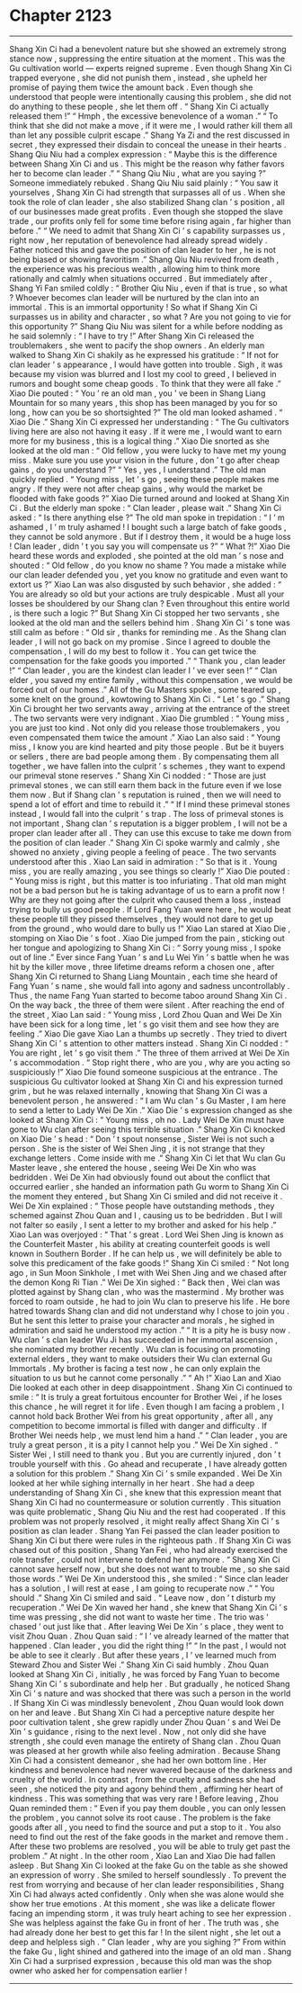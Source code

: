 
# Chapter 2123


---

Shang Xin Ci had a benevolent nature but she showed an extremely strong stance now , suppressing the entire situation at the moment .
This was the Gu cultivation world — experts reigned supreme .
Even though Shang Xin Ci trapped everyone , she did not punish them , instead , she upheld her promise of paying them twice the amount back .
Even though she understood that people were intentionally causing this problem , she did not do anything to these people , she let them off .
“ Shang Xin Ci actually released them !”
“ Hmph , the excessive benevolence of a woman .”
“ To think that she did not make a move , if it were me , I would rather kill them all than let any possible culprit escape .”
Shang Ya Zi and the rest discussed in secret , they expressed their disdain to conceal the unease in their hearts .
Shang Qiu Niu had a complex expression : “ Maybe this is the difference between Shang Xin Ci and us . This might be the reason why father favors her to become clan leader .”
“ Shang Qiu Niu , what are you saying ?” Someone immediately rebuked .
Shang Qiu Niu said plainly : “ You saw it yourselves , Shang Xin Ci had strength that surpasses all of us . When she took the role of clan leader , she also stabilized Shang clan ’ s position , all of our businesses made great profits . Even though she stopped the slave trade , our profits only fell for some time before rising again , far higher than before .”
“ We need to admit that Shang Xin Ci ’ s capability surpasses us , right now , her reputation of benevolence had already spread widely . Father noticed this and gave the position of clan leader to her , he is not being biased or showing favoritism .”
Shang Qiu Niu revived from death , the experience was his precious wealth , allowing him to think more rationally and calmly when situations occurred .
But immediately after , Shang Yi Fan smiled coldly : “ Brother Qiu Niu , even if that is true , so what ? Whoever becomes clan leader will be nurtured by the clan into an immortal . This is an immortal opportunity ! So what if Shang Xin Ci surpasses us in ability and character , so what ? Are you not going to vie for this opportunity ?”
Shang Qiu Niu was silent for a while before nodding as he said solemnly : “ I have to try !”
After Shang Xin Ci released the troublemakers , she went to pacify the shop owners .
An elderly man walked to Shang Xin Ci shakily as he expressed his gratitude : “ If not for clan leader ’ s appearance , I would have gotten into trouble . Sigh , it was because my vision was blurred and I lost my cool to greed , I believed in rumors and bought some cheap goods . To think that they were all fake .”
Xiao Die pouted : “ You ’ re an old man , you ’ ve been in Shang Liang Mountain for so many years , this shop has been managed by you for so long , how can you be so shortsighted ?”
The old man looked ashamed .
“ Xiao Die .” Shang Xin Ci expressed her understanding : “ The Gu cultivators living here are also not having it easy . If it were me , I would want to earn more for my business , this is a logical thing .”
Xiao Die snorted as she looked at the old man : “ Old fellow , you were lucky to have met my young miss . Make sure you use your vision in the future , don ’ t go after cheap gains , do you understand ?”
“ Yes , yes , I understand .” The old man quickly replied .
“ Young miss , let ’ s go , seeing these people makes me angry . If they were not after cheap gains , why would the market be flooded with fake goods ?” Xiao Die turned around and looked at Shang Xin Ci .
But the elderly man spoke : “ Clan leader , please wait .”
Shang Xin Ci asked : “ Is there anything else ?”
The old man spoke in trepidation : “ I ’ m ashamed , I ’ m truly ashamed ! I bought such a large batch of fake goods , they cannot be sold anymore . But if I destroy them , it would be a huge loss ! Clan leader , didn ’ t you say you will compensate us ?”
“ What ?!” Xiao Die heard these words and exploded , she pointed at the old man ’ s nose and shouted : “ Old fellow , do you know no shame ? You made a mistake while our clan leader defended you , yet you know no gratitude and even want to extort us ?”
Xiao Lan was also disgusted by such behavior , she added : “ You are already so old but your actions are truly despicable . Must all your losses be shouldered by our Shang clan ? Even throughout this entire world , is there such a logic ?”
But Shang Xin Ci stopped her two servants , she looked at the old man and the sellers behind him .
Shang Xin Ci ’ s tone was still calm as before : “ Old sir , thanks for reminding me . As the Shang clan leader , I will not go back on my promise . Since I agreed to double the compensation , I will do my best to follow it . You can get twice the compensation for the fake goods you imported .”
“ Thank you , clan leader !”
“ Clan leader , you are the kindest clan leader I ’ ve ever seen !”
“ Clan elder , you saved my entire family , without this compensation , we would be forced out of our homes .”
All of the Gu Masters spoke , some teared up , some knelt on the ground , kowtowing to Shang Xin Ci .
“ Let ’ s go .” Shang Xin Ci brought her two servants away , arriving at the entrance of the street .
The two servants were very indignant .
Xiao Die grumbled : “ Young miss , you are just too kind . Not only did you release those troublemakers , you even compensated them twice the amount .”
Xiao Lan also said : “ Young miss , I know you are kind hearted and pity those people . But be it buyers or sellers , there are bad people among them . By compensating them all together , we have fallen into the culprit ’ s schemes , they want to expend our primeval stone reserves .”
Shang Xin Ci nodded : “ Those are just primeval stones , we can still earn them back in the future even if we lose them now . But if Shang clan ’ s reputation is ruined , then we will need to spend a lot of effort and time to rebuild it .”
“ If I mind these primeval stones instead , I would fall into the culprit ’ s trap . The loss of primeval stones is not important , Shang clan ’ s reputation is a bigger problem , I will not be a proper clan leader after all . They can use this excuse to take me down from the position of clan leader .”
Shang Xin Ci spoke warmly and calmly , she showed no anxiety , giving people a feeling of peace .
The two servants understood after this .
Xiao Lan said in admiration : “ So that is it . Young miss , you are really amazing , you see things so clearly !”
Xiao Die pouted : “ Young miss is right , but this matter is too infuriating . That old man might not be a bad person but he is taking advantage of us to earn a profit now ! Why are they not going after the culprit who caused them a loss , instead trying to bully us good people . If Lord Fang Yuan were here , he would beat these people till they pissed themselves , they would not dare to get up from the ground , who would dare to bully us !”
Xiao Lan stared at Xiao Die , stomping on Xiao Die ’ s foot .
Xiao Die jumped from the pain , sticking out her tongue and apologizing to Shang Xin Ci : “ Sorry young miss , I spoke out of line .”
Ever since Fang Yuan ’ s and Lu Wei Yin ’ s battle when he was hit by the killer move , three lifetime dreams reform a chosen one , after Shang Xin Ci returned to Shang Liang Mountain , each time she heard of Fang Yuan ’ s name , she would fall into agony and sadness uncontrollably .
Thus , the name Fang Yuan started to become taboo around Shang Xin Ci .
On the way back , the three of them were silent .
After reaching the end of the street , Xiao Lan said : “ Young miss , Lord Zhou Quan and Wei De Xin have been sick for a long time , let ’ s go visit them and see how they are feeling .”
Xiao Die gave Xiao Lan a thumbs up secretly .
They tried to divert Shang Xin Ci ’ s attention to other matters instead .
Shang Xin Ci nodded : “ You are right , let ’ s go visit them .”
The three of them arrived at Wei De Xin ’ s accommodation .
“ Stop right there , who are you , why are you acting so suspiciously !” Xiao Die found someone suspicious at the entrance .
The suspicious Gu cultivator looked at Shang Xin Ci and his expression turned grim , but he was relaxed internally , knowing that Shang Xin Ci was a benevolent person , he answered : “ I am Wu clan ’ s Gu Master , I am here to send a letter to Lady Wei De Xin .”
Xiao Die ’ s expression changed as she looked at Shang Xin Ci : “ Young miss , oh no . Lady Wei De Xin must have gone to Wu clan after seeing this terrible situation .”
Shang Xin Ci knocked on Xiao Die ’ s head : “ Don ’ t spout nonsense , Sister Wei is not such a person . She is the sister of Wei Shen Jing , it is not strange that they exchange letters . Come inside with me .”
Shang Xin Ci let that Wu clan Gu Master leave , she entered the house , seeing Wei De Xin who was bedridden .
Wei De Xin had obviously found out about the conflict that occurred earlier , she handed an information path Gu worm to Shang Xin Ci the moment they entered , but Shang Xin Ci smiled and did not receive it .
Wei De Xin explained : “ Those people have outstanding methods , they schemed against Zhou Quan and I , causing us to be bedridden . But I will not falter so easily , I sent a letter to my brother and asked for his help .”
Xiao Lan was overjoyed : “ That ’ s great . Lord Wei Shen Jing is known as the Counterfeit Master , his ability at creating counterfeit goods is well known in Southern Border . If he can help us , we will definitely be able to solve this predicament of the fake goods !”
Shang Xin Ci smiled : “ Not long ago , in Sun Moon Sinkhole , I met with Wei Shen Jing and we chased after the demon Kong Ri Tian .”
Wei De Xin sighed : “ Back then , Wei clan was plotted against by Shang clan , who was the mastermind . My brother was forced to roam outside , he had to join Wu clan to preserve his life . He bore hatred towards Shang clan and did not understand why I chose to join you . But he sent this letter to praise your character and morals , he sighed in admiration and said he understood my action .”
“ It is a pity he is busy now . Wu clan ’ s clan leader Wu Ji has succeeded in her immortal ascension , she nominated my brother recently . Wu clan is focusing on promoting external elders , they want to make outsiders their Wu clan external Gu Immortals . My brother is facing a test now , he can only explain the situation to us but he cannot come personally .”
“ Ah !” Xiao Lan and Xiao Die looked at each other in deep disappointment .
Shang Xin Ci continued to smile : “ It is truly a great fortuitous encounter for Brother Wei , if he loses this chance , he will regret it for life . Even though I am facing a problem , I cannot hold back Brother Wei from his great opportunity , after all , any competition to become immortal is filled with danger and difficulty . If Brother Wei needs help , we must lend him a hand .”
“ Clan leader , you are truly a great person , it is a pity I cannot help you .” Wei De Xin sighed .
“ Sister Wei , I still need to thank you . But you are currently injured , don ’ t trouble yourself with this . Go ahead and recuperate , I have already gotten a solution for this problem .” Shang Xin Ci ’ s smile expanded .
Wei De Xin looked at her while sighing internally in her heart .
She had a deep understanding of Shang Xin Ci , she knew that this expression meant that Shang Xin Ci had no countermeasure or solution currently .
This situation was quite problematic , Shang Qiu Niu and the rest had cooperated . If this problem was not properly resolved , it might really affect Shang Xin Ci ’ s position as clan leader .
Shang Yan Fei passed the clan leader position to Shang Xin Ci but there were rules in the righteous path . If Shang Xin Ci was chased out of this position , Shang Yan Fei , who had already exercised the role transfer , could not intervene to defend her anymore .
“ Shang Xin Ci cannot save herself now , but she does not want to trouble me , so she said those words .” Wei De Xin understood this , she smiled : “ Since clan leader has a solution , I will rest at ease , I am going to recuperate now .”
“ You should .” Shang Xin Ci smiled and said .
“ Leave now , don ’ t disturb my recuperation .” Wei De Xin waved her hand , she knew that Shang Xin Ci ’ s time was pressing , she did not want to waste her time .
The trio was ‘ chased ’ out just like that .
After leaving Wei De Xin ’ s place , they went to visit Zhou Quan .
Zhou Quan said : “ I ’ ve already learned of the matter that happened . Clan leader , you did the right thing !”
“ In the past , I would not be able to see it clearly . But after these years , I ’ ve learned much from Steward Zhou and Sister Wei .” Shang Xin Ci said humbly .
Zhou Quan looked at Shang Xin Ci , initially , he was forced by Fang Yuan to become Shang Xin Ci ’ s subordinate and help her .
But gradually , he noticed Shang Xin Ci ’ s nature and was shocked that there was such a person in the world .
If Shang Xin Ci was mindlessly benevolent , Zhou Quan would look down on her and leave .
But Shang Xin Ci had a perceptive nature despite her poor cultivation talent , she grew rapidly under Zhou Quan ’ s and Wei De Xin ’ s guidance , rising to the next level . Now , not only did she have strength , she could even manage the entirety of Shang clan .
Zhou Quan was pleased at her growth while also feeling admiration .
Because Shang Xin Ci had a consistent demeanor , she had her own bottom line . Her kindness and benevolence had never wavered because of the darkness and cruelty of the world . In contrast , from the cruelty and sadness she had seen , she noticed the pity and agony behind them , affirming her heart of kindness .
This was something that was very rare !
Before leaving , Zhou Quan reminded them : “ Even if you pay them double , you can only lessen the problem , you cannot solve its root cause . The problem is the fake goods after all , you need to find the source and put a stop to it . You also need to find out the rest of the fake goods in the market and remove them . After these two problems are resolved , you will be able to truly get past the problem .”
At night .
In the other room , Xiao Lan and Xiao Die had fallen asleep .
But Shang Xin Ci looked at the fake Gu on the table as she showed an expression of worry .
She smiled to herself soundlessly .
To prevent the rest from worrying and because of her clan leader responsibilities , Shang Xin Ci had always acted confidently . Only when she was alone would she show her true emotions .
At this moment , she was like a delicate flower facing an impending storm , it was truly heart aching to see her expression .
She was helpless against the fake Gu in front of her . The truth was , she had already done her best to get this far !
In the silent night , she let out a deep and helpless sigh .
“ Clan leader , why are you sighing ?” From within the fake Gu , light shined and gathered into the image of an old man .
Shang Xin Ci had a surprised expression , because this old man was the shop owner who asked her for compensation earlier !

---

